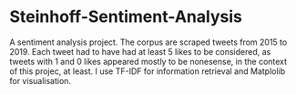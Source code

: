 # Steinhoff-Sentiment-Analysis
A sentiment analysis project. The corpus are scraped tweets from 2015 to 2019.
Each tweet had to have had at least 5 likes to be considered, as tweets with 1 and 0 likes appeared mostly to be nonesense, in the context of this projec, at least.
I use TF-IDF for information retrieval and Matplolib for visualisation.
